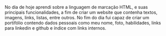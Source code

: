 No dia de hoje aprendi sobre a linguagem de marcação HTML, e suas principais funcionalidades, a fim de criar um website que contenha textos, imagens, links, listas, entre outros.
No fim do dia fui capaz de criar um portifólio contendo dados pessoais como meu nome, foto, habilidades, links para linkedin e github e índice com links internos.